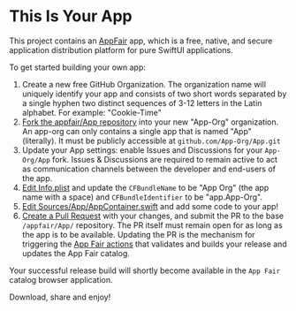 # This Is Your App

This project contains an [AppFair](https://www.appfair.net) app,
which is a free, native, and secure application distribution platform
for pure SwiftUI applications. 

To get started building your own app:

1. Create a new free GitHub Organization. 
   The organization name will uniquely identify your app and 
   consists of two short words separated by a single hyphen 
   two distinct sequences of 3-12 letters in the Latin alphabet. 
   For example: "Cookie-Time"
2. [Fork the appfair/App repository](https://github.com/appfair/App/fork) 
   into your new "App-Org" organization. An app-org can only contains 
   a single app that is named "App" (literally). 
   It must be publicly accessible at `github.com/App-Org/App.git`
3. Update your App settings: enable Issues and Discussions for 
   your `App-Org/App` fork. 
   Issues & Discussions are required to remain active to act as
   communication channels between the developer and end-users of the app. 
4. [Edit Info.plist](../../edit/main/Info.plist) and update 
   the `CFBundleName` to be "App Org" (the app name with a space) 
   and `CFBundleIdentifier` to be "app.App-Org".
5. [Edit Sources/App/AppContainer.swift](../../edit/main/Sources/App/AppContainer.swift) 
   and add some code to your app!
6. [Create a Pull Request](../../compare) with your changes, and submit 
   the PR to the base `/appfair/App/` repository. 
   The PR itself must remain open for as long as the app is to be available.
   Updating the PR is the mechanism for triggering 
   the [App Fair actions](https://github.com/appfair/App/actions) 
   that validates and builds your release and updates the App Fair catalog.

Your successful release build will shortly become available in 
the `App Fair` catalog browser application.

Download, share and enjoy!


